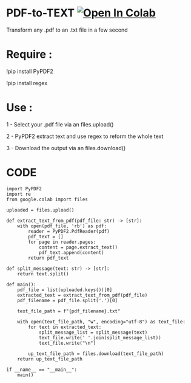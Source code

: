 # PDF-to-TEXT [![Open In Colab](https://colab.research.google.com/assets/colab-badge.svg)](https://colab.research.google.com/github/reirualluap/PDF-to-TEXT/blob/main/pdf_to_text.ipynb)
Transform any .pdf to an .txt file in a few second

# Require : 
!pip install PyPDF2

!pip install regex

# Use : 

1 - Select your .pdf file via an files.upload()

2 - PyPDF2 extract text and use regex to reform the whole text

3 - Download the output via an files.download()

# CODE 

```
import PyPDF2 
import re
from google.colab import files

uploaded = files.upload()

def extract_text_from_pdf(pdf_file: str) -> [str]:
    with open(pdf_file, 'rb') as pdf:
        reader = PyPDF2.PdfReader(pdf)
        pdf_text = []
        for page in reader.pages:
            content = page.extract_text()
            pdf_text.append(content)
        return pdf_text

def split_message(text: str) -> [str]:
    return text.split()

def main():
    pdf_file = list(uploaded.keys())[0]
    extracted_text = extract_text_from_pdf(pdf_file)
    pdf_filename = pdf_file.split('.')[0]

    text_file_path = f"{pdf_filename}.txt"

    with open(text_file_path, "w", encoding="utf-8") as text_file:
        for text in extracted_text:
            split_message_list = split_message(text)
            text_file.write(' '.join(split_message_list))
            text_file.write("\n")

        up_text_file_path = files.download(text_file_path)    
    return up_text_file_path

if __name__ == "__main__":
    main()

```
